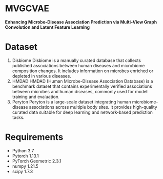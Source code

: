 # MVGCVAE

**Enhancing Microbe-Disease Association Prediction via Multi-View Graph Convolution and Latent Feature Learning**

# Dataset

1. Disbiome
   Disbiome is a manually curated database that collects published associations between human diseases and microbiome composition changes. It includes information on microbes enriched or depleted in various diseases.
2. HMDAD
   HMDAD (Human Microbe-Disease Association Database) is a benchmark dataset that contains experimentally verified associations between microbes and human diseases, commonly used for model training and evaluation.
3. Peryton
   Peryton is a large-scale dataset integrating human microbiome-disease associations across multiple body sites. It provides high-quality curated data suitable for deep learning and network-based prediction tasks.

# Requirements

* Python 3.7
* Pytorch 1.13.1
* PyTorch Geometric 2.3.1
* numpy 1.21.5
* scipy 1.7.3

